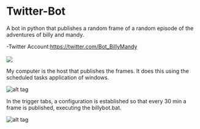 # Twitter-Bot
 A bot in python that publishes a random frame of a random episode of the adventures of billy and mandy.
 
-Twitter Account:https://twitter.com/Bot_BillyMandy<br/><br/>
![](https://i.imgur.com/yx0os3Y.gif)

My computer is the host that publishes the frames. It does this using the scheduled tasks application of windows.

![alt tag](https://i.imgur.com/iAs45Ue.png)

In the trigger tabs, a configuration is established so that every 30 min a frame is published, executing the billybot.bat.

![alt tag](https://i.imgur.com/QT265RE.png)


